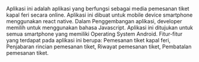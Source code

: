 Aplikasi ini adalah aplikasi yang berfungsi sebagai media pemesanan tiket kapal feri secara online. Aplikasi ini dibuat untuk mobile device smartphone menggunakan react native. Dalam Penggembangan aplikasi, developer memilih untuk menggunakan bahasa Javascript. Aplikasi ini ditujukan untuk semua smartphone yang memiliki Operating System Android. Fitur-fitur yang terdapat pada aplikasi ini berupa: Pemesanan tiket kapal feri, Penjabaran rincian pemesanan tiket, Riwayat pemesanan tiket, Pembatalan pemesanan tiket.
